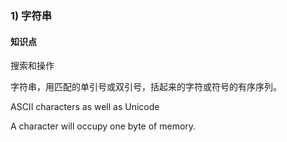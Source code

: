 ### 1) 字符串
#### 知识点
搜索和操作


字符串，用匹配的单引号或双引号，括起来的字符或符号的有序序列。

ASCII characters as well as Unicode
 
A character will occupy one byte of memory.
